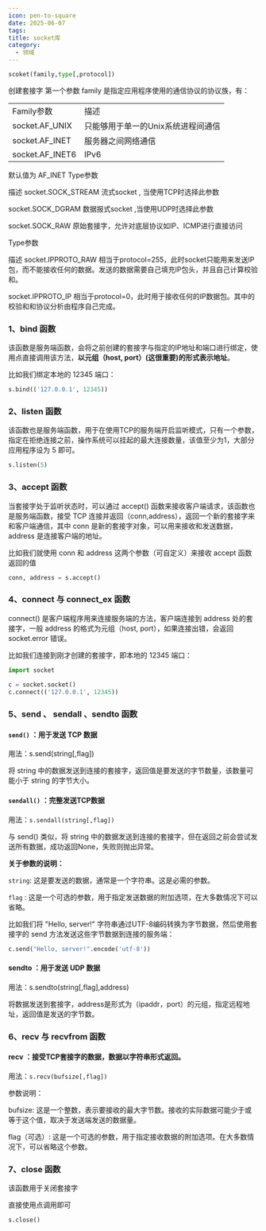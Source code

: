 ```yaml
---
icon: pen-to-square
date: 2025-06-07
tags: 
title: socket库
category:
  - 领域
---
```

```python
scoket(family,type[,protocol])
```
创建套接字
第一个参数 family 是指定应用程序使用的通信协议的协议族，有：

|                 |                     |
| --------------- | ------------------- |
| Family参数        | 描述                  |
| socket.AF_UNIX  | 只能够用于单一的Unix系统进程间通信 |
| socket.AF_INET  | 服务器之间网络通信           |
| socket.AF_INET6 | IPv6                |
默认值为 AF_INET
Type参数

描述
socket.SOCK_STREAM
流式socket , 当使用TCP时选择此参数

socket.SOCK_DGRAM
数据报式socket ,当使用UDP时选择此参数

socket.SOCK_RAW
原始套接字，允许对底层协议如IP、ICMP进行直接访问

Type参数

描述
socket.IPPROTO_RAW
相当于protocol=255，此时socket只能用来发送IP包，而不能接收任何的数据。发送的数据需要自己填充IP包头，并且自己计算校验和。

socket.IPPROTO_IP
相当于protocol=0，此时用于接收任何的IP数据包。其中的校验和和协议分析由程序自己完成。

### 1、bind 函数

该函数是服务端函数，会将之前创建的套接字与指定的IP地址和端口进行绑定，使用点直接调用该方法，**以元组（host, port）(这很重要)的形式表示地址**。

比如我们绑定本地的 12345 端口：

```python
s.bind(('127.0.0.1', 12345))
```

### 2、listen 函数

该函数也是服务端函数，用于在使用TCP的服务端开启监听模式，只有一个参数，指定在拒绝连接之前，操作系统可以挂起的最大连接数量，该值至少为1，大部分应用程序设为 5 即可。

```python
s.listen(5)
```

### 3、accept 函数

当套接字处于监听状态时，可以通过 accept() 函数来接收客户端请求，该函数也是服务端函数，接受 TCP 连接并返回（conn,address），返回一个新的套接字来和客户端通信，其中 conn 是新的套接字对象，可以用来接收和发送数据，address 是连接客户端的地址。

比如我们就使用 conn 和 address 这两个参数（可自定义）来接收 accept 函数返回的值
```python
conn, address = s.accept()
```

### 4、connect 与 connect_ex 函数
connect() 是客户端程序用来连接服务端的方法，客户端连接到 address 处的套接字，一般 address 的格式为元组（host, port），如果连接出错，会返回 socket.error 错误。

比如我们连接到刚才创建的套接字，即本地的 12345 端口：

```python
import socket
 
c = socket.socket()
c.connect(('127.0.0.1', 12345))
```

### 5、send 、 sendall 、sendto 函数
#### `send()` ：用于发送 TCP 数据

用法：s.send(string[,flag])

将 string 中的数据发送到连接的套接字，返回值是要发送的字节数量，该数量可能小于 string 的字节大小。

#### `sendall()` ：完整发送TCP数据

用法：`s.sendall(string[,flag])`

与 send() 类似，将 string 中的数据发送到连接的套接字，但在返回之前会尝试发送所有数据，成功返回None，失败则抛出异常。

**关于参数的说明：**

`string`: 这是要发送的数据，通常是一个字符串。这是必需的参数。

`flag` : 这是一个可选的参数，用于指定发送数据的附加选项，在大多数情况下可以省略。

比如我们将 "Hello, server!" 字符串通过UTF-8编码转换为字节数据，然后使用套接字的 send 方法发送这些字节数据到连接的服务端：

```python
c.send("Hello, server!".encode('utf-8'))
```

#### sendto ：用于发送 UDP 数据

用法：s.sendto(string[,flag],address) 

将数据发送到套接字，address是形式为（ipaddr，port）的元组，指定远程地址，返回值是发送的字节数。

### 6、recv 与 recvfrom 函数
#### recv ：接受TCP套接字的数据，数据以字符串形式返回。

用法：`s.recv(bufsize[,flag])`

参数说明：

bufsize: 这是一个整数，表示要接收的最大字节数。接收的实际数据可能少于或等于这个值，取决于发送端发送的数据量。

flag（可选）: 这是一个可选的参数，用于指定接收数据的附加选项。在大多数情况下，可以省略这个参数。

### 7、close 函数

该函数用于关闭套接字

直接使用点调用即可

```python
s.close()
```